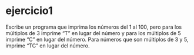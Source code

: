 # ejercicio1
Escribe un programa que imprima los números del 1 al 100, pero para los múltiplos de 3 imprime “T” en lugar del número y para los múltiplos de 5 imprime “C” en lugar del número. Para números que son múltiplos de 3 y 5, imprime “TC” en lugar del número.
